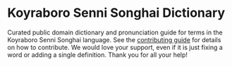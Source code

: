 
# Koyraboro Senni Songhai Dictionary

Curated public domain dictionary and pronunciation guide for terms in the Koyraboro Senni Songhai language. See the [contributing guide](https://github.com/drumworkteam/term/blob/make/.github/contributing.md) for details on how to contribute. We would love your support, even if it is just fixing a word or adding a single definition. Thank you for all your help!